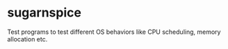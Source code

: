 sugarnspice
===========

Test programs to test different OS behaviors like CPU scheduling, memory allocation etc.
